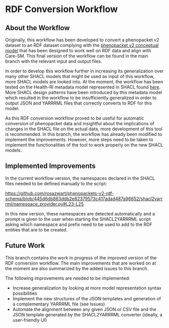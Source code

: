 # RDF Conversion Workflow 

## About the Workflow

Originally, this workflow has been developed to convert a phenopacket v2 dataset to an RDF dataset complying with the [phenopacket v2 conceptual model](https://github.com/LUMC-BioSemantics/phenopackets-rdf-schema/tree/v2) that has been designed to work well on RDF data and align with Care-SM. This final version of the workflow can be found in the main branch with the relevant input and output files. 

In order to develop this workflow further in increasing its generalization over many other SHACL models that might be used as input of this workflow, more SHACL models are looked into. At the moment, the workflow has been tested on the Health-RI metadata model represented in SHACL found [here](https://github.com/Health-RI/health-ri-metadata/tree/v1.0.0/Formalisation(shacl)/Core/PiecesShape). More SHACL design patterns have been introduced by this metadata model which resulted in the workflow to be insufficiently generalized in order to output JSON and YARRRML files that correctly converts to RDF for this model. 

As this RDF conversion workflow proved to be useful for automatic conversion of phenopacket data and insightful about the implications of changes in the SHACL file on the actual data, more development of this tool is recommended. In this branch, the workflow has already been modified to implement the improvements. However, more steps need to be taken to implement the functionalities of the tool to work properly on the new SHACL models. 

## Implemented Improvements

In the current workflow version, the namespaces declared in the SHACL files needed to be defined manually to the script:

https://github.com/rosazwart/phenopackets-v2-rdf-schema/blob/445d6db863ddb2e82379573c417adad487a96652/shacl2yarrrml/namespace_provider.py#L23-L25

In this new version, these namespaces are detected automatically and a prompt is given to the user when starting the SHACL2YARRRML script asking which namespace and prefix need to be used to add to the RDF entities that are to be created.

## Future Work

This branch contains the work in progress of the improved version of the RDF conversion workflow. The main improvements that are worked on at the moment are also summarized by the added issues to this branch.

The following improvements are needed to be implemented:

- Increase generalization by looking at more model representation syntax possibilities
- Implement the new structures of the JSON templates and generation of a complementary YARRRML file (see Issues)
- Automate the alignment between any given JSON or CSV file and the JSON template generated by the SHACL2YARRRML converter (ideally, a user-friendly UI)
